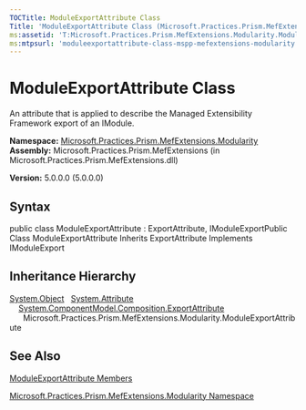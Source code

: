 ```yaml
---
TOCTitle: ModuleExportAttribute Class
Title: 'ModuleExportAttribute Class (Microsoft.Practices.Prism.MefExtensions.Modularity)'
ms:assetid: 'T:Microsoft.Practices.Prism.MefExtensions.Modularity.ModuleExportAttribute'
ms:mtpsurl: 'moduleexportattribute-class-mspp-mefextensions-modularity.md'
---
```


# ModuleExportAttribute Class

An attribute that is applied to describe the Managed Extensibility Framework export of an IModule.

**Namespace:** [Microsoft.Practices.Prism.MefExtensions.Modularity](https://msdn.microsoft.com/library/microsoft.practices.prism.mefextensions.modularity)
**Assembly:** Microsoft.Practices.Prism.MefExtensions (in Microsoft.Practices.Prism.MefExtensions.dll)

**Version:** 5.0.0.0 (5.0.0.0)

## Syntax
public class ModuleExportAttribute : ExportAttribute, IModuleExportPublic Class ModuleExportAttribute Inherits ExportAttribute Implements IModuleExport

## Inheritance Hierarchy

<span id="familyToggle"></span>[System.Object](http://msdn.microsoft.com/en-us/library/e5kfa45b)
  [System.Attribute](http://msdn.microsoft.com/en-us/library/e8kc3626)
    [System.ComponentModel.Composition.ExportAttribute](http://msdn.microsoft.com/en-us/library/dd234971)
      Microsoft.Practices.Prism.MefExtensions.Modularity.ModuleExportAttribute

## See Also
[ModuleExportAttribute Members](https://msdn.microsoft.com/allmembers.t:microsoft.practices.prism.mefextensions.modularity.moduleexportattribute)

[Microsoft.Practices.Prism.MefExtensions.Modularity Namespace](https://msdn.microsoft.com/library/microsoft.practices.prism.mefextensions.modularity)
